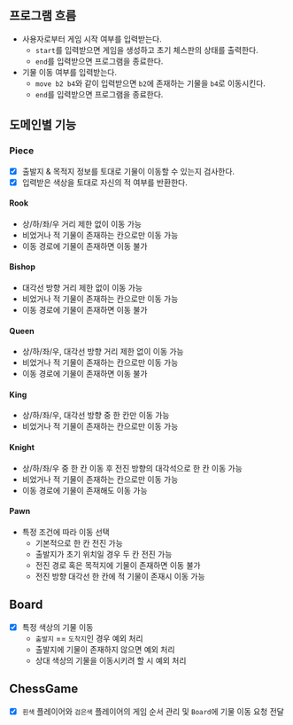 ## 프로그램 흐름

- 사용자로부터 게임 시작 여부를 입력받는다.
    - `start`를 입력받으면 게임을 생성하고 초기 체스판의 상태를 출력한다.
    - `end`를 입력받으면 프로그램을 종료한다.
- 기물 이동 여부를 입력받는다.
    - `move b2 b4`와 같이 입력받으면 `b2`에 존재하는 기물을 `b4`로 이동시킨다.
    - `end`를 입력받으면 프로그램을 종료한다.

## 도메인별 기능

### Piece

- [x] 출발지 & 목적지 정보를 토대로 기물이 이동할 수 있는지 검사한다.
- [x] 입력받은 색상을 토대로 자신의 적 여부를 반환한다.

#### Rook

- 상/하/좌/우 거리 제한 없이 이동 가능
- 비었거나 적 기물이 존재하는 칸으로만 이동 가능
- 이동 경로에 기물이 존재하면 이동 불가

#### Bishop

- 대각선 방향 거리 제한 없이 이동 가능
- 비었거나 적 기물이 존재하는 칸으로만 이동 가능
- 이동 경로에 기물이 존재하면 이동 불가

#### Queen

- 상/하/좌/우, 대각선 방향 거리 제한 없이 이동 가능
- 비었거나 적 기물이 존재하는 칸으로만 이동 가능
- 이동 경로에 기물이 존재하면 이동 불가

#### King

- 상/하/좌/우, 대각선 방향 중 한 칸만 이동 가능
- 비었거나 적 기물이 존재하는 칸으로만 이동 가능

#### Knight

- 상/하/좌/우 중 한 칸 이동 후 전진 방향의 대각석으로 한 칸 이동 가능
- 비었거나 적 기물이 존재하는 칸으로만 이동 가능
- 이동 경로에 기물이 존재해도 이동 가능

#### Pawn

- 특정 조건에 따라 이동 선택
    - 기본적으로 한 칸 전진 가능
    - 출발지가 초기 위치일 경우 두 칸 전진 가능
    - 전진 경로 혹은 목적지에 기물이 존재하면 이동 불가
    - 전진 방향 대각선 한 칸에 적 기물이 존재시 이동 가능

## Board

- [x] 특정 색상의 기물 이동
    - `출발지` == `도착지`인 경우 예외 처리
    - 출발지에 기물이 존재하지 않으면 예외 처리
    - 상대 색상의 기물을 이동시키려 할 시 예외 처리

## ChessGame

- [x] `흰색` 플레이어와 `검은색` 플레이어의 게임 순서 관리 및 `Board`에 기물 이동 요청 전달
